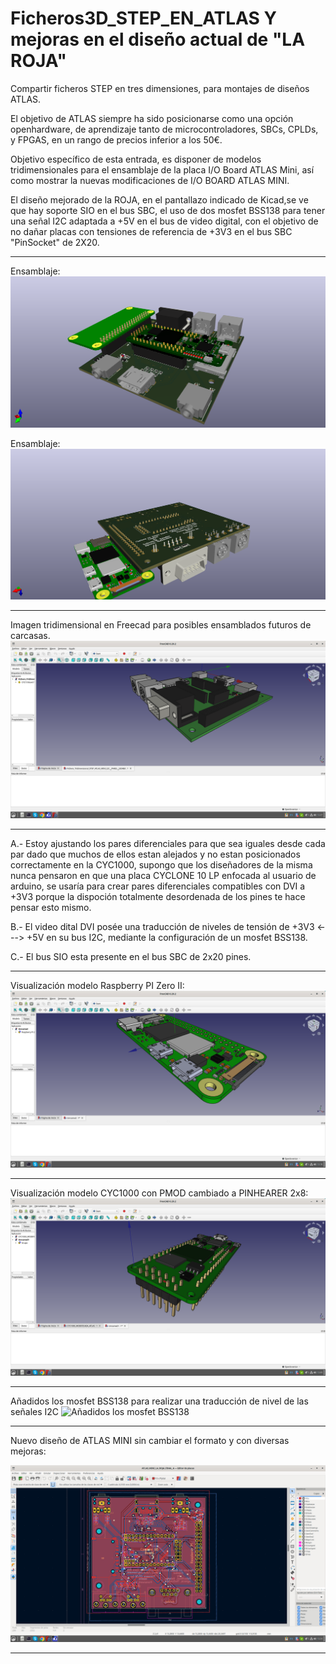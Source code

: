 # Ficheros3D_STEP_EN_ATLAS Y mejoras en el diseño actual de "LA ROJA"
Compartir ficheros STEP en tres dimensiones, para montajes de diseños ATLAS.

El objetivo de ATLAS siempre ha sido posicionarse como una opción openhardware, de aprendizaje tanto de microcontroladores, SBCs, CPLDs, y FPGAS, en un rango de precios inferior a los 50€.

Objetivo específico de esta entrada, es disponer de modelos tridimensionales para el ensamblaje de la placa I/O Board ATLAS Mini, así como mostrar la nuevas modificaciones de I/O BOARD ATLAS MINI.

El diseño mejorado de la ROJA, en el pantallazo indicado de Kicad,se ve que hay soporte SIO en el bus SBC, el uso de dos mosfet BSS138 para tener una señal I2C adaptada a +5V en el bus de video digital, con el objetivo de no dañar placas con tensiones de referencia de +3V3 en el bus SBC "PinSocket" de 2X20.

---

Ensamblaje:
![Ensamblaje ATLAS MINI1](https://github.com/AtlasFPGA/Ficheros3D_STEP_EN_ATLAS/blob/main/FOTOS/ATLAS_MINI_LA_ROJA_FINAL_A-PERSPECTIVA1.png)


Ensamblaje:
![Ensamblaje ATLAS MINI3](https://github.com/AtlasFPGA/Ficheros3D_STEP_EN_ATLAS/blob/main/FOTOS/ATLAS_MINI_LA_ROJA_FINAL_A-PERSPECTIVA3.png)


---

Imagen tridimensional en Freecad para posibles ensamblados futuros de carcasas.
![ATLAS MINI MEJORADA](https://github.com/AtlasFPGA/Ficheros3D_STEP_EN_ATLAS/blob/main/FOTOS/Captura%20de%20pantalla%20ATLAS%20MINI%20de%202023-06-28%2012-37-38.png)

---

A.- Estoy ajustando los pares diferenciales para que sea iguales desde cada par dado que muchos de ellos estan alejados y no estan posicionados correctamente en la CYC1000, supongo que los diseñadores de la misma nunca pensaron en que una placa CYCLONE 10 LP enfocada al usuario de arduino, se usaría para crear pares diferenciales compatibles con DVI a +3V3 porque la dispoción totalmente desordenada de los pines te hace pensar esto mismo.

B.- El video dital DVI posée una traducción de niveles de tensión de +3V3 <---> +5V en su bus I2C, mediante la configuración de un mosfet BSS138.

C.- El bus SIO esta presente en el bus SBC de 2x20 pines.

---

Visualización modelo Raspberry PI Zero II:
![Frecad Raspberry PI Zero II](https://github.com/AtlasFPGA/Ficheros3D_STEP_EN_ATLAS/blob/main/FOTOS/Captura%20de%20pantalla%20Frecad%20rp%20zw2%20de%202023-06-28%2012-18-27.png)

---

Visualización modelo CYC1000 con PMOD cambiado a PINHEARER 2x8:
![CYC1000 con PMOD cambiado a PINHEARER 2x8](https://github.com/AtlasFPGA/Ficheros3D_STEP_EN_ATLAS/blob/main/FOTOS/Captura%20de%20pantalla%20FreeCAD%20%20de%20la%20placa%20CYC1000%20PARA%20USO%20DE%20LA%20ATLAS%20MINI%20para%20montaje%20carcasa%20%202023-06-28%2012-09-28.png)

---

Añadidos los mosfet BSS138 para realizar una traducción de nivel de las señales I2C
![Añadidos los mosfet BSS138](https://github.com/AtlasFPGA/Ficheros3D_STEP_EN_ATLAS/blob/main/FOTOS/Detalle%20de%20la%20Captura%20de%20pantalla%20donde%20se%20ven%20los%20diodos%20mosfet%20para%20adaptar%20los%20niveles%20de%20tensi%C3%B3n%20del%20bus%20i2c%20de%202023-06-28%2013-06-30.png)

---

Nuevo diseño de ATLAS MINI sin cambiar el formato y con diversas mejoras:

![Nuevo diseño de ATLAS MINI](https://github.com/AtlasFPGA/Ficheros3D_STEP_EN_ATLAS/blob/main/FOTOS/Captura%20de%20pantalla%20de%20la%20ATLAS%20MINI%20MEJORADA%20I2C%20y%20SDIO%202023-06-28%2012-24-34.png)

---
